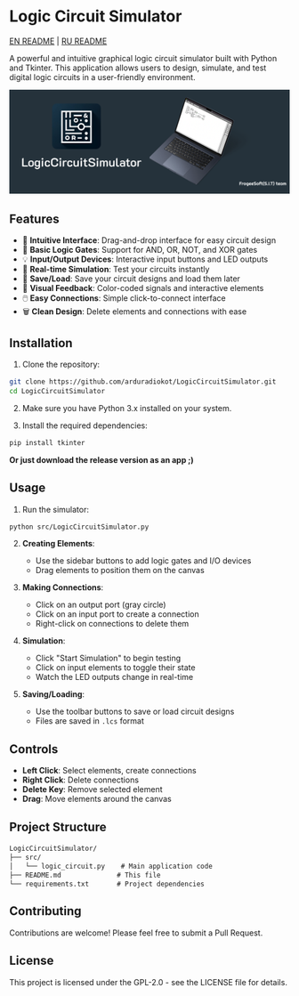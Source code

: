 # Logic Circuit Simulator
[EN README](README.md) | [RU README](READMERU.md)

A powerful and intuitive graphical logic circuit simulator built with Python and Tkinter. This application allows users to design, simulate, and test digital logic circuits in a user-friendly environment.

![Logic Circuit Simulator](header.png)

## Features

- 🎯 **Intuitive Interface**: Drag-and-drop interface for easy circuit design
- 🔌 **Basic Logic Gates**: Support for AND, OR, NOT, and XOR gates
- 💡 **Input/Output Devices**: Interactive input buttons and LED outputs
- 🔄 **Real-time Simulation**: Test your circuits instantly
- 📝 **Save/Load**: Save your circuit designs and load them later
- 🎨 **Visual Feedback**: Color-coded signals and interactive elements
- 🖱️ **Easy Connections**: Simple click-to-connect interface
- 🗑️ **Clean Design**: Delete elements and connections with ease

## Installation

1. Clone the repository:
```bash
git clone https://github.com/arduradiokot/LogicCircuitSimulator.git
cd LogicCircuitSimulator
```

2. Make sure you have Python 3.x installed on your system.

3. Install the required dependencies:
```bash
pip install tkinter
```
 **Or just download the release version as an app ;)**

## Usage

1. Run the simulator:
```bash
python src/LogicCircuitSimulator.py
```

2. **Creating Elements**:
   - Use the sidebar buttons to add logic gates and I/O devices
   - Drag elements to position them on the canvas

3. **Making Connections**:
   - Click on an output port (gray circle)
   - Click on an input port to create a connection
   - Right-click on connections to delete them

4. **Simulation**:
   - Click "Start Simulation" to begin testing
   - Click on input elements to toggle their state
   - Watch the LED outputs change in real-time

5. **Saving/Loading**:
   - Use the toolbar buttons to save or load circuit designs
   - Files are saved in `.lcs` format

## Controls

- **Left Click**: Select elements, create connections
- **Right Click**: Delete connections
- **Delete Key**: Remove selected element
- **Drag**: Move elements around the canvas

## Project Structure

```
LogicCircuitSimulator/
├── src/
│   └── logic_circuit.py    # Main application code
├── README.md              # This file
└── requirements.txt       # Project dependencies
```

## Contributing

Contributions are welcome! Please feel free to submit a Pull Request.

## License

This project is licensed under the GPL-2.0 - see the LICENSE file for details.

